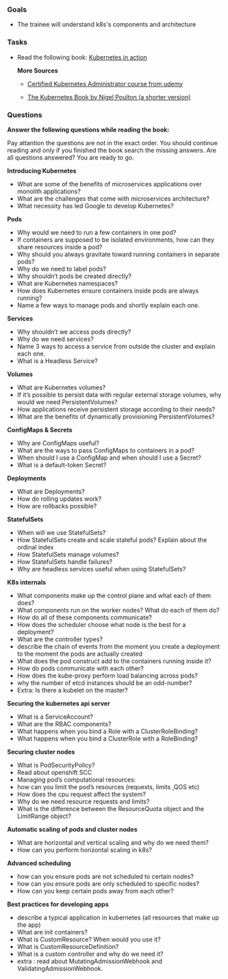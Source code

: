 ### Goals

- The trainee will understand k8s's components and architecture

  

### Tasks

- Read the following book: [Kubernetes in action](https://drive.google.com/file/d/1XVZp5QlZh3R9R--sPchcUV7kGlOUz6g4/view?usp=sharing)

  **More Sources**
  - [Certified Kubernetes Administrator course from udemy](https://drive.google.com/drive/folders/1GNXztUdtESDTt5uefyV7n5NpofaxLPn4?usp=sharing)

  - [The Kubernetes Book by Nigel Poulton (a shorter version)](https://drive.google.com/file/d/1tnHb9ijciKs6cI07XJrg4TUrCWjNtaUu/view)

### Questions
**Answer the following questions while reading the book:**

  Pay attantion the questions are not in the exact order. You should continue reading and only if you finished the book search the missing answers. 
  Are all questions answered? You are ready to go.
  
**Introducing Kubernetes**
  - What are some of the benefits of microservices applications over monolith applications?
  - What are the challenges that come with microservices architecture?
  - What necessity has led Google to develop Kubernetes?

**Pods**
  - Why would we need to run a few containers in one pod?
  - If containers are supposed to be isolated environments, how can they share resources inside a pod?
  - Why should you always gravitate toward running containers in separate pods?
  - Why do we need to label pods?
  - Why shouldn’t pods be created directly?
  - What are Kubernetes namespaces?
  - How does Kubernetes ensure containers inside pods are always running?
  - Name a few ways to manage pods and shortly explain each one.

**Services**
  - Why shouldn’t we access pods directly? 
  - Why do we need services?
  - Name 3 ways to access a service from outside the cluster and explain each one.
  - What is a Headless Service?

**Volumes**
  - What are Kubernetes volumes?
  - If it’s possible to persist data with regular external storage volumes, why would we need PersistentVolumes? 
  - How applications receive persistent storage according to their needs?
  - What are the benefits of dynamically provisioning PersistentVolumes?

**ConfigMaps & Secrets**
  - Why are ConfigMaps useful?
  - What are the ways to pass ConfigMaps to containers in a pod?
  - When should I use a ConfigMap and when should I use a Secret?
  - What is a default-token Secret?

**Deployments**
  - What are Deployments? 
  - How do rolling updates work?
  - How are rollbacks possible?

**StatefulSets**
  - When will we use StatefulSets?
  - How StatefulSets create and scale stateful pods? Explain about the ordinal index
  - How StatefulSets manage volumes?
  - How StatefulSets handle failures?
  - Why are headless services useful when using StatefulSets?

**K8s internals**
  - What components make up the control plane and what each of them does?
  - What components run on the worker nodes? What do each of them do?
  - How do all of these components communicate?
  - How does the scheduler choose what node is the best for a deployment?
  - What are the controller types?
  - describe the chain of events from the moment you create a deployment to the moment the pods are actually created
  - What does the pod construct add to the containers running inside it?
  - How do pods communicate with each other?
  - How does the kube-proxy perform load balancing across pods?
  - why the number of etcd instances should be an odd-number? 
  - Extra: Is there a kubelet on the master?

**Securing the kubernetes api server**
  - What is a ServiceAccount?
  - What are the RBAC components?
  - What happens when you bind a Role with a ClusterRoleBinding?
  - What happens when you bind a ClusterRole with a RoleBinding?

**Securing cluster nodes**
  - What is PodSecurityPolicy?
  - Read about openshift SCC
  - Managing pod’s computational resources:
  - how can you limit the pod’s resources (requests, limits ,QOS etc)
  - How does the cpu request affect the system?
  - Why do we need resource requests and limits?
  - What is the difference between the ResourceQuota object and the LimitRange object?

**Automatic scaling of pods and cluster nodes**
  - What are horizontal and vertical scaling and why do we need them?
  - How can you perform horizontal scaling in k8s?

**Advanced scheduling**
  - how can you ensure pods are not scheduled to certain nodes?
  - how can you ensure pods are only scheduled to specific nodes? 
  - How can you keep certain pods away from each other?

**Best practices for developing apps**
  - describe a typical application in kubernetes (all resources that make up the app)
  - What are init containers?
  - What is CustomResource? When would you use it?
  - What is CustomResourceDefinition?
  - What is a custom controller and why do we need it?
  - extra : read about MutatingAdmissionWebhook and ValidatingAdmissionWebhook.
